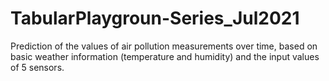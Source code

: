 # TabularPlaygroun-Series_Jul2021
Prediction of the values of air pollution measurements over time, based on basic weather information (temperature and humidity) and the input values of 5 sensors.
